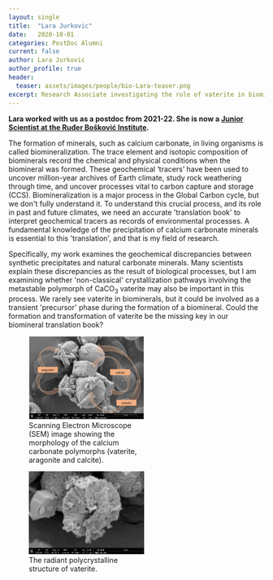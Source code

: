 ```yaml
---
layout: single
title:  "Lara Jurkovic"
date:   2020-10-01
categories: PostDoc Alumni
current: false
author: Lara Jurkovic
author_profile: true
header:
  teaser: assets/images/people/bio-Lara-teaser.png
excerpt: Research Associate investigating the role of vaterite in biomineralisation.
---
```


**Lara worked with us as a postdoc from 2021-22. She is now a [Junior Scientist at the Ruđer Bošković Institute](https://www.irb.hr/eng/Divisions/Center-for-Marine-Research/Laboratory-for-Marine-Nanotechnology-and-Biotechnology/Employees/Lara-Jurkovic).**

The formation of minerals, such as calcium carbonate, in living organisms is called biomineralization. The trace element and isotopic composition of biominerals record the chemical and physical conditions when the biomineral was formed. These geochemical ‘tracers’ have been used to uncover million-year archives of Earth climate, study rock weathering through time, and uncover processes vital to carbon capture and storage (CCS). Biomineralization is a major process in the Global Carbon cycle, but we don't fully understand it. To understand this crucial process, and its role in past and future climates, we need an accurate 'translation book' to interpret geochemical tracers as records of environmental processes. A fundamental knowledge of the precipitation of calcium carbonate minerals is essential to this 'translation', and that is my field of research. 

Specifically, my work examines the geochemical discrepancies between synthetic precipitates and natural carbonate minerals. Many scientists explain these discrepancies as the result of biological processes, but I am examining whether 'non-classical' crystallization pathways involving the metastable polymorph of CaCO<sub>3</sub> vaterite may also be important in this process. We rarely see vaterite in biominerals, but it could be involved as a transient 'precursor' phase during the formation of a biomineral. Could the formation and transformation of vaterite be the missing key in our biomineral translation book?

<figure style="width: 45%" class="align-left">
  <!-- <img src="{{ site.url }}{{ site.baseurl }}/assets/images/bio-Madi-coral.png" alt="Coral close-up"> -->
  <img src="/assets/images/bio-Lara-crystal0.jpg" alt="SEM image showing the morphology of calcium carbonate polymorphs (vaterite, aragonite and calcite).">
  <figcaption>Scanning Electron Microscope (SEM) image showing the morphology of the calcium carbonate polymorphs (vaterite, aragonite and calcite).</figcaption>
</figure> 

<figure style="width: 45%" class="align-right">
  <!-- <img src="{{ site.url }}{{ site.baseurl }}/assets/images/bio-Madi-coral.png" alt="Coral close-up"> -->
  <img src="/assets/images/bio-Lara-crystal1.jpg" alt="SEM image showing the radiant polycrystalline structure of vaterite.">
  <figcaption>The radiant polycrystalline structure of vaterite.</figcaption>
</figure> 